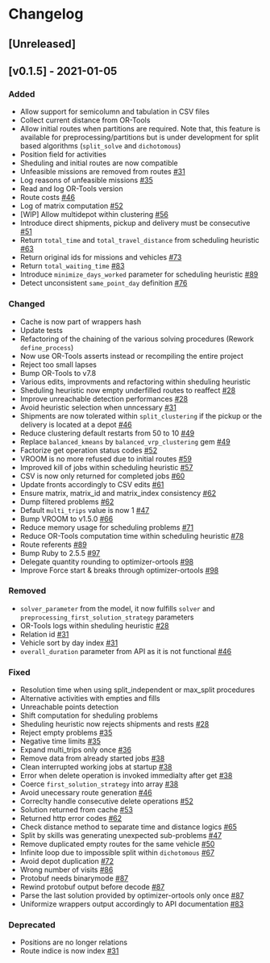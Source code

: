 # Changelog

## [Unreleased]

## [v0.1.5] - 2021-01-05

### Added

- Allow support for semicolumn and tabulation in CSV files
- Collect current distance from OR-Tools
- Allow initial routes when partitions are required. Note that, this feature is available for preprocessing/partitions but is under development for split based algorithms (`split_solve` and `dichotomous`)
- Position field for activities
- Sheduling and initial routes are now compatible
- Unfeasible missions are removed from routes [#31](https://github.com/Mapotempo/optimizer-api/pull/31)
- Log reasons of unfeasible missions [#35](https://github.com/Mapotempo/optimizer-api/pull/35)
- Read and log OR-Tools version
- Route costs [#46](https://github.com/Mapotempo/optimizer-api/pull/46)
- Log of matrix computation [#52](https://github.com/Mapotempo/optimizer-api/pull/52)
- [WIP] Allow multidepot within clustering [#56](https://github.com/Mapotempo/optimizer-api/pull/56)
- Introduce direct shipments, pickup and delivery must be consecutive [#51](https://github.com/Mapotempo/optimizer-api/pull/51)
- Return `total_time` and `total_travel_distance` from scheduling heuristic [#63](https://github.com/Mapotempo/optimizer-api/pull/63)
- Return original ids for missions and vehicles [#73](https://github.com/Mapotempo/optimizer-api/pull/73)
- Return `total_waiting_time` [#83](https://github.com/Mapotempo/optimizer-api/pull/83)
- Introduce `minimize_days_worked` parameter for scheduling heuristic [#89](https://github.com/Mapotempo/optimizer-api/pull/89)
- Detect unconsistent `same_point_day` definition [#76](https://github.com/Mapotempo/optimizer-api/pull/76)

### Changed

- Cache is now part of wrappers hash
- Update tests
- Refactoring of the chaining of the various solving procedures (Rework `define_process`)
- Now use OR-Tools asserts instead or recompiling the entire project
- Reject too small lapses
- Bump OR-Tools to v7.8
- Various edits, improvments and refactoring within sheduling heuristic
- Sheduling heuristic now empty underfilled routes to reaffect [#28](https://github.com/Mapotempo/optimizer-api/pull/28)
- Improve unreachable detection performances [#28](https://github.com/Mapotempo/optimizer-api/pull/28)
- Avoid heuristic selection when unncessary [#31](https://github.com/Mapotempo/optimizer-api/pull/31)
- Shipments are now tolerated within `split_clustering` if the pickup or the delivery is located at a depot [#46](https://github.com/Mapotempo/optimizer-api/pull/46)
- Reduce clustering default restarts from 50 to 10 [#49](https://github.com/Mapotempo/optimizer-api/pull/49)
- Replace `balanced_kmeans` by `balanced_vrp_clustering` gem [#49](https://github.com/Mapotempo/optimizer-api/pull/49)
- Factorize get operation status codes [#52](https://github.com/Mapotempo/optimizer-api/pull/52)
- VROOM is no more refused due to initial routes [#59](https://github.com/Mapotempo/optimizer-api/pull/59)
- Improved kill of jobs within scheduling heuristic [#57](https://github.com/Mapotempo/optimizer-api/pull/57)
- CSV is now only returned for completed jobs [#60](https://github.com/Mapotempo/optimizer-api/pull/60)
- Update fronts accordingly to CSV edits [#61](https://github.com/Mapotempo/optimizer-api/pull/61)
- Ensure matrix, matrix_id and matrix_index consistency [#62](https://github.com/Mapotempo/optimizer-api/pull/62)
- Dump filtered problems [#62](https://github.com/Mapotempo/optimizer-api/pull/62)
- Default `multi_trips` value is now 1 [#47](https://github.com/Mapotempo/optimizer-api/pull/47)
- Bump VROOM to v1.5.0 [#66](https://github.com/Mapotempo/optimizer-api/pull/66)
- Reduce memory usage for scheduling problems [#71](https://github.com/Mapotempo/optimizer-api/pull/71)
- Reduce OR-Tools computation time within scheduling heuristic [#78](https://github.com/Mapotempo/optimizer-api/pull/78)
- Route referents [#89](https://github.com/Mapotempo/optimizer-api/pull/89)
- Bump Ruby to 2.5.5 [#97](https://github.com/Mapotempo/optimizer-api/pull/97)
- Delegate quantity rounding to optimizer-ortools [#98](https://github.com/Mapotempo/optimizer-api/pull/98)
- Improve Force start & breaks through optimizer-ortools [#98](https://github.com/Mapotempo/optimizer-api/pull/98)

### Removed

- `solver_parameter` from the model, it now fulfills `solver` and `preprocessing_first_solution_strategy` parameters
- OR-Tools logs within sheduling heuristic [#28](https://github.com/Mapotempo/optimizer-api/pull/28)
- Relation id [#31](https://github.com/Mapotempo/optimizer-api/pull/31)
- Vehicle sort by day index [#31](https://github.com/Mapotempo/optimizer-api/pull/31)
- `overall_duration` parameter from API as it is not functional [#46](https://github.com/Mapotempo/optimizer-api/pull/46)

### Fixed

- Resolution time when using split_independent or max_split procedures
- Alternative activities with empties and fills
- Unreachable points detection
- Shift computation for sheduling problems
- Sheduling heuristic now rejects shipments and rests [#28](https://github.com/Mapotempo/optimizer-api/pull/28)
- Reject empty problems [#35](https://github.com/Mapotempo/optimizer-api/pull/35)
- Negative time limits [#35](https://github.com/Mapotempo/optimizer-api/pull/35)
- Expand multi_trips only once [#36](https://github.com/Mapotempo/optimizer-api/pull/36)
- Remove data from already started jobs [#38](https://github.com/Mapotempo/optimizer-api/pull/38)
- Clean interrupted working jobs at startup [#38](https://github.com/Mapotempo/optimizer-api/pull/38)
- Error when delete operation is invoked immedialty after get [#38](https://github.com/Mapotempo/optimizer-api/pull/38)
- Coerce `first_solution_strategy` into array [#38](https://github.com/Mapotempo/optimizer-api/pull/38)
- Avoid unecessary route generation [#46](https://github.com/Mapotempo/optimizer-api/pull/46)
- Correclty handle consecutive delete operations [#52](https://github.com/Mapotempo/optimizer-api/pull/52)
- Solution returned from cache [#53](https://github.com/Mapotempo/optimizer-api/pull/53)
- Returned http error codes [#62](https://github.com/Mapotempo/optimizer-api/pull/62)
- Check distance method to separate time and distance logics [#65](https://github.com/Mapotempo/optimizer-api/pull/65)
- Split by skills was generating unexpected sub-problems [#47](https://github.com/Mapotempo/optimizer-api/pull/47)
- Remove duplicated empty routes for the same vehicle [#50](https://github.com/Mapotempo/optimizer-api/pull/50)
- Infinite loop due to impossible split within `dichotomous` [#67](https://github.com/Mapotempo/optimizer-api/pull/67)
- Avoid depot duplication [#72](https://github.com/Mapotempo/optimizer-api/pull/72)
- Wrong number of visits [#86](https://github.com/Mapotempo/optimizer-api/pull/86)
- Protobuf needs binarymode [#87](https://github.com/Mapotempo/optimizer-api/pull/87)
- Rewind protobuf output before decode [#87](https://github.com/Mapotempo/optimizer-api/pull/87)
- Parse the last solution provided by optimizer-ortools only once [#87](https://github.com/Mapotempo/optimizer-api/pull/87)
- Uniformize wrappers output accordingly to API documentation [#83](https://github.com/Mapotempo/optimizer-api/pull/83)

### Deprecated

- Positions are no longer relations
- Route indice is now index [#31](https://github.com/Mapotempo/optimizer-api/pull/31)
